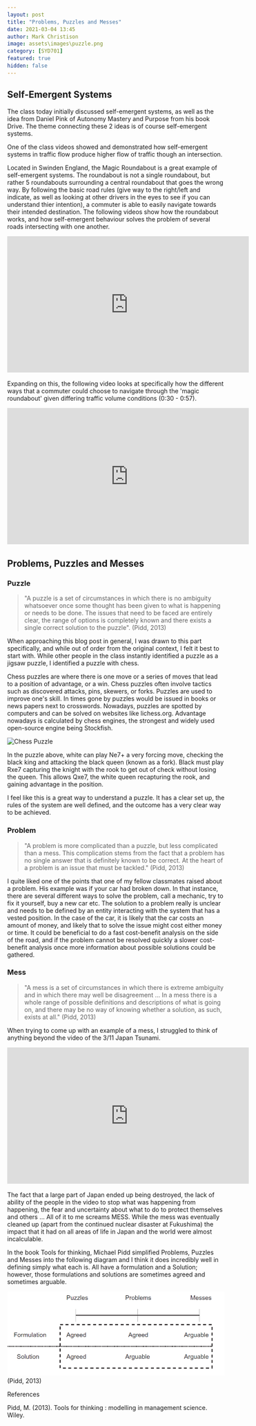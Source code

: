 ```yaml
---
layout: post
title: "Problems, Puzzles and Messes"
date: 2021-03-04 13:45
author: Mark Christison
image: assets\images\puzzle.png
category: [SYD701]
featured: true
hidden: false
---
```


## Self-Emergent Systems

The class today initially discussed self-emergent systems, as well as the idea from Daniel Pink of Autonomy Mastery and Purpose from his book Drive. The theme connecting these 2 ideas is of course self-emergent systems.

One of the class videos showed and demonstrated how self-emergent systems in traffic flow produce higher flow of traffic though an intersection.

Located in Swinden England, the Magic Roundabout is a great example of self-emergent systems. The roundabout is not a single roundabout, but rather 5 roundabouts surrounding a central roundabout that goes the wrong way. By following the basic road rules (give way to the right/left and indicate, as well as looking at other drivers in the eyes to see if you can understand thier intention), a commuter is able to easily navigate towards their intended destination. The following videos show how the roundabout works, and how self-emergent behaviour solves the problem of several roads intersecting with one another.

<iframe width="560" height="315" src="https://www.youtube.com/embed/D22BOOGbpFM" frameborder="0" allow="accelerometer; autoplay; clipboard-write; encrypted-media; gyroscope; picture-in-picture" allowfullscreen></iframe>

Expanding on this, the following video looks at specifically how the different ways that a commuter could choose to navigate through the 'magic roundabout' given differing traffic volume conditions (0:30 - 0:57).

<iframe width="560" height="315" src="https://www.youtube.com/embed/6OGvj7GZSIo" frameborder="0" allow="accelerometer; autoplay; clipboard-write; encrypted-media; gyroscope; picture-in-picture" allowfullscreen></iframe>

## Problems, Puzzles and Messes

### Puzzle

> "A puzzle is a set of circumstances in which there is no ambiguity whatsoever once some thought has been given to what is happening or needs to be done. The issues that need to be faced are entirely clear, the
range of options is completely known and there exists a single correct solution to the puzzle". 
(Pidd, 2013)

When approaching this blog post in general, I was drawn to this part specifically, and while out of order from the original context, I felt it best to start with. While other people in the class instantly identified a puzzle as a jigsaw puzzle, I identified a puzzle with chess.

Chess puzzles are where there is one move or a series of moves that lead to a position of advantage, or a win. Chess puzzles often involve tactics such as discovered attacks, pins, skewers, or forks. Puzzles are used to improve one's skill. In times gone by puzzles would be issued in books or news papers next to crosswords. Nowadays, puzzles are spotted by computers and can be solved on websites like lichess.org. Advantage nowadays is calculated by chess engines, the strongest and widely used open-source engine being Stockfish.

![Chess Puzzle](https://mckevmeister.github.io//assets/images/chess-puzzle.png)

In the puzzle above, white can play Ne7+ a very forcing move, checking the black king and attacking the black queen (known as a fork). Black must play Rxe7 capturing the knight with the rook to get out of check without losing the queen. This allows Qxe7, the white queen recapturing the rook, and gaining advantage in the position.

I feel like this is a great way to understand a puzzle. It has a clear set up, the rules of the system are well defined, and the outcome has a very clear way to be achieved.

### Problem

>"A problem is more complicated than a puzzle, but less complicated than a mess. This complication stems from the fact that a problem has no single answer that is definitely known to be correct. At the heart of a problem is an issue that must be tackled." (Pidd, 2013)

I quite liked one of the points that one of my fellow classmates raised about a problem. His example was if your car had broken down. In that instance, there are several different ways to solve the problem, call a mechanic, try to fix it yourself, buy a new car etc. The solution to a problem really is unclear and needs to be defined by an entity interacting with the system that has a vested position. In the case of the car, it is likely that the car costs an amount of money, and likely that to solve the issue might cost either money or time. It could be beneficial to do a fast cost-benefit analysis on the side of the road, and if the problem cannot be resolved quickly a slower cost-benefit analysis once more information about possible solutions could be gathered.


### Mess

>"A mess is a set of circumstances in which there is extreme ambiguity and in which there may well be disagreement ... In a mess there is a whole range of possible definitions and descriptions of what is going on, and there may be no way of knowing whether a solution, as such, exists at all." (Pidd, 2013)

When trying to come up with an example of a mess, I struggled to think of anything beyond the video of the 3/11 Japan Tsunami.

<iframe width="560" height="315" src="https://www.youtube-nocookie.com/embed/P8qFi74k2UE?start=181" frameborder="0" allow="accelerometer; autoplay; clipboard-write; encrypted-media; gyroscope; picture-in-picture" allowfullscreen></iframe>

The fact that a large part of Japan ended up being destroyed, the lack of ability of the people in the video to stop what was happening from happening, the fear and uncertainty about what to do to protect themselves and others ... All of it to me screams MESS. While the mess was eventually cleaned up (apart from the continued nuclear disaster at Fukushima) the impact that it had on all areas of life in Japan and the world were almost incalculable.

In the book Tools for thinking, Michael Pidd simplified Problems, Puzzles and Messes into the following diagram and I think it does incredibly well in defining simply what each is. All have a formulation and a Solution; however, those formulations and solutions are sometimes agreed and sometimes arguable.

![Problems Puzzles Messes](/assets/images/problems-puzzles-messes-mpidd.png) (Pidd, 2013)

References

Pidd, M. (2013). Tools for thinking : modelling in management science. Wiley.
‌
